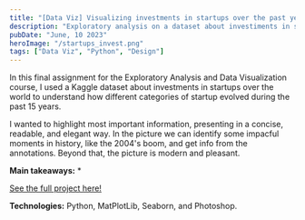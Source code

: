 ```yaml
---
title: "[Data Viz] Visualizing investments in startups over the past years [2000-2014]"
description: "Exploratory analysis on a dataset about investiments in startups from 2000 to 2014."
pubDate: "June, 10 2023"
heroImage: "/startups_invest.png"
tags: ["Data Viz", "Python", "Design"]
---
```


In this final assignment for the Exploratory Analysis and Data Visualization course, I used a Kaggle dataset about investments in startups over the world to understand how different categories of startup evolved during the past 15 years.

I wanted to highlight most important information, presenting in a concise, readable, and elegant way. In the picture we can identify some impacful moments in history, like the 2004's boom, and get info from the annotations. Beyond that, the picture is modern and pleasant.

<b>Main takeaways:</b> \*

[See the full project here!](https://drive.google.com/drive/folders/1rKeZ9Yla4jvf6IJEz1EvsvxWYWhk51Lf)

<b>Technologies:</b> Python, MatPlotLib, Seaborn, and Photoshop.

